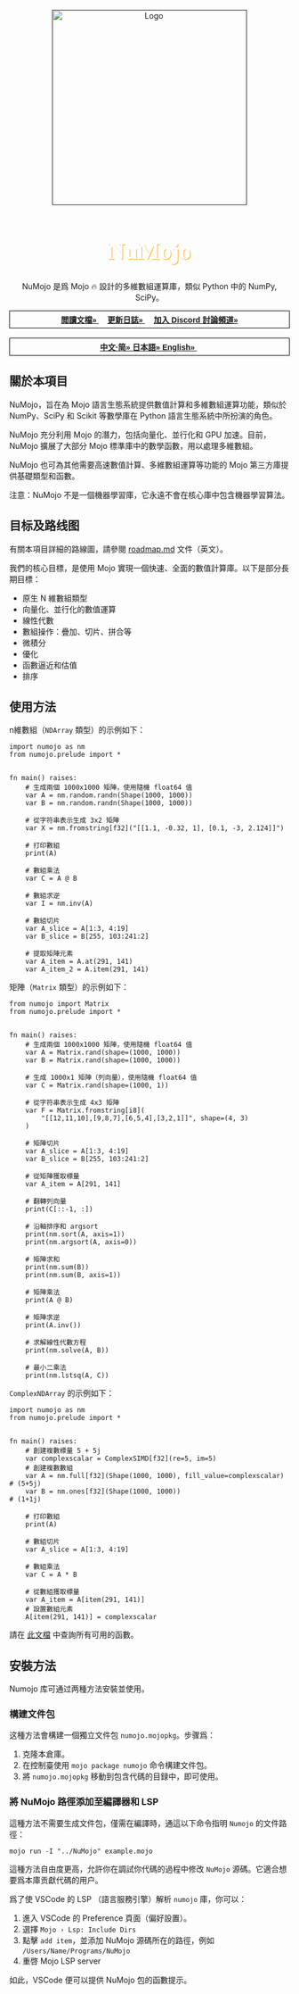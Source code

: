 <a name="readme-top"></a>
<!-- add these later -->
<!-- [![MIT License][license-shield]][] -->

<div align="center">
  <a href="">
    <img src="../assets/numojo_logo.png" alt="Logo" width="350" height="350">
  </a>

  <h1 align="center" style="font-size: 3em; color: white; font-family: 'Avenir'; text-shadow: 1px 1px orange;">NuMojo</h1>

  <p align="center">
    NuMojo 是爲 Mojo 🔥 設計的多維數組運算庫，類似 Python 中的 NumPy, SciPy。
    <br />
    <div style="font-family: 'Arial'; border: 1px solid black; padding: 5px;">
        <a href="https://github.com/Mojo-Numerics-and-Algorithms-group/NuMojo-Examples-and-Benchmarks/blob/main/docs/README.md"><strong>閲讀文檔» </strong></a> &nbsp; &nbsp; 
        <a href="./changelog.md"><strong>更新日誌» </strong></a> &nbsp; &nbsp;
        <a href="https://discord.gg/NcnSH5n26F" ><strong>加入 Discord 討論頻道» </strong></a>
    </div>
    <br />
    <div style="font-family: 'Arial'; border: 1px solid black; padding: 5px;">
        <a href="./readme_zhs.md"><strong>中文·简» </strong></a>
        <a href="./readme_jp.md"><strong>日本語» </strong></a>
        <a href="../readme.md"><strong>English» </strong></a> &nbsp;
    </div>
  </p>
</div>

## 關於本項目

NuMojo，旨在為 Mojo 語言生態系統提供數值計算和多維數組運算功能，類似於 NumPy、SciPy 和 Scikit 等數學庫在 Python 語言生態系統中所扮演的角色。

NuMojo 充分利用 Mojo 的潛力，包括向量化、並行化和 GPU 加速。目前，NuMojo 擴展了大部分 Mojo 標準庫中的數學函數，用以處理多維數組。

NuMojo 也可為其他需要高速數值計算、多維數組運算等功能的 Mojo 第三方庫提供基礎類型和函數。

注意：NuMojo 不是一個機器學習庫，它永遠不會在核心庫中包含機器學習算法。

## 目标及路线图

有關本項目詳細的路線圖，請參閱 [roadmap.md](./roadmap.md) 文件（英文）。

我們的核心目標，是使用 Mojo 實現一個快速、全面的數值計算庫。以下是部分長期目標：

- 原生 N 維數組類型
- 向量化、並行化的數值運算
- 線性代數
- 數組操作：疊加、切片、拼合等
- 微積分
- 優化
- 函數逼近和估值
- 排序

## 使用方法

n維數組（`NDArray` 類型）的示例如下：

```mojo
import numojo as nm
from numojo.prelude import *


fn main() raises:
    # 生成兩個 1000x1000 矩陣，使用隨機 float64 值
    var A = nm.random.randn(Shape(1000, 1000))
    var B = nm.random.randn(Shape(1000, 1000))

    # 從字符串表示生成 3x2 矩陣
    var X = nm.fromstring[f32]("[[1.1, -0.32, 1], [0.1, -3, 2.124]]")

    # 打印數組
    print(A)

    # 數組乘法
    var C = A @ B

    # 數組求逆
    var I = nm.inv(A)

    # 數組切片
    var A_slice = A[1:3, 4:19]
    var B_slice = B[255, 103:241:2]

    # 提取矩陣元素
    var A_item = A.at(291, 141)
    var A_item_2 = A.item(291, 141)
```

矩陣（`Matrix` 類型）的示例如下：

```mojo
from numojo import Matrix
from numojo.prelude import *


fn main() raises:
    # 生成兩個 1000x1000 矩陣，使用隨機 float64 值
    var A = Matrix.rand(shape=(1000, 1000))
    var B = Matrix.rand(shape=(1000, 1000))

    # 生成 1000x1 矩陣（列向量），使用隨機 float64 值
    var C = Matrix.rand(shape=(1000, 1))

    # 從字符串表示生成 4x3 矩陣
    var F = Matrix.fromstring[i8](
        "[[12,11,10],[9,8,7],[6,5,4],[3,2,1]]", shape=(4, 3)
    )

    # 矩陣切片
    var A_slice = A[1:3, 4:19]
    var B_slice = B[255, 103:241:2]

    # 從矩陣獲取標量
    var A_item = A[291, 141]

    # 翻轉列向量
    print(C[::-1, :])

    # 沿軸排序和 argsort
    print(nm.sort(A, axis=1))
    print(nm.argsort(A, axis=0))

    # 矩陣求和
    print(nm.sum(B))
    print(nm.sum(B, axis=1))

    # 矩陣乘法
    print(A @ B)

    # 矩陣求逆
    print(A.inv())

    # 求解線性代數方程
    print(nm.solve(A, B))

    # 最小二乘法
    print(nm.lstsq(A, C))
```

`ComplexNDArray` 的示例如下：

```mojo
import numojo as nm
from numojo.prelude import *


fn main() raises:
    # 創建複數標量 5 + 5j
    var complexscalar = ComplexSIMD[f32](re=5, im=5)
    # 創建複數數組
    var A = nm.full[f32](Shape(1000, 1000), fill_value=complexscalar)  # (5+5j)
    var B = nm.ones[f32](Shape(1000, 1000))                            # (1+1j)

    # 打印數組
    print(A)

    # 數組切片
    var A_slice = A[1:3, 4:19]

    # 數組乘法
    var C = A * B

    # 從數組獲取標量
    var A_item = A[item(291, 141)]
    # 設置數組元素
    A[item(291, 141)] = complexscalar
```

請在 [此文檔](./features.md) 中查詢所有可用的函數。

## 安裝方法

Numojo 库可通过两種方法安裝並使用。

### 構建文件包

这種方法會構建一個獨立文件包 `numojo.mojopkg`。步骤爲：

1. 克隆本倉庫。
1. 在控制臺使用 `mojo package numojo` 命令構建文件包。
1. 將 `numojo.mojopkg` 移動到包含代碼的目録中，即可使用。

### 將 NuMojo 路徑添加至編譯器和 LSP

這種方法不需要生成文件包，僅需在編譯時，通這以下命令指明 `Numojo` 的文件路徑：

```console
mojo run -I "../NuMojo" example.mojo
```

這種方法自由度更高，允許你在調試你代碼的過程中修改 `NuMojo` 源碼。它適合想要爲本庫贡獻代碼的用户。

爲了使 VSCode 的 LSP （語言服務引擎）解析 `numojo` 庫，你可以：

1. 進入 VSCode 的 Preference 頁面（偏好設置）。
1. 選擇 `Mojo › Lsp: Include Dirs`
1. 點擊 `add item`，並添加 NuMojo 源碼所在的路徑，例如 `/Users/Name/Programs/NuMojo`
1. 重啓 Mojo LSP server

如此，VSCode 便可以提供 NuMojo 包的函數提示。
